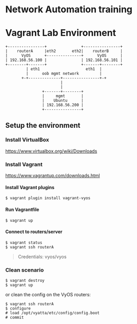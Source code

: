 # Network Automation training

# Vagrant Lab Environment

```
+----------------+               +----------------+
|    routerA     |eth2       eth2|    routerB     |
|      VyOS      +---------------+      VyOS      |
| 192.168.56.100 |               | 192.168.56.101 |
+--------+-------+               +-------+--------+
         | eth1                    eth1  |
         |      oob mgmt network         |
       +-+--------------+----------------+-+
                        |
                        |
                +-------+--------+
                |     mgmt       |
                |    Ubuntu      |
                | 192.168.56.200 |
                +----------------+
```

## Setup the environment

### Install VirtualBox

https://www.virtualbox.org/wiki/Downloads

### Install Vagrant

https://www.vagrantup.com/downloads.html

#### Install Vagrant plugins

```
$ vagrant plugin install vagrant-vyos
```

#### Run Vagrantfile

```
$ vagrant up
```

#### Connect to routers/server

```
$ vagrant status
$ vagrant ssh routerA
```

> Credentials: vyos/vyos

### Clean scenario

```
$ vagrant destroy
$ vagrant up
```

or clean the config on the VyOS routers:

```
$ vagrant ssh routerA
$ configure
# load /opt/vyatta/etc/config/config.boot
# commit
```
